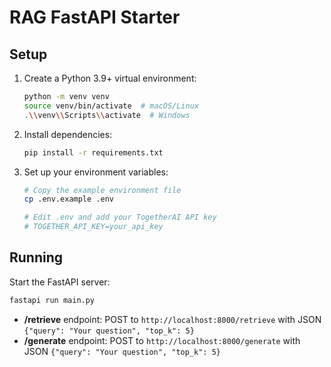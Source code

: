 # RAG FastAPI Starter

## Setup

1. Create a Python 3.9+ virtual environment:

   ```bash
   python -m venv venv
   source venv/bin/activate  # macOS/Linux
   .\\venv\\Scripts\\activate  # Windows
   ```

2. Install dependencies:

   ```bash
   pip install -r requirements.txt
   ```

3. Set up your environment variables:

   ```bash
   # Copy the example environment file
   cp .env.example .env
   
   # Edit .env and add your TogetherAI API key
   # TOGETHER_API_KEY=your_api_key
   ```

## Running

Start the FastAPI server:

```bash
fastapi run main.py
```

- **/retrieve** endpoint: POST to `http://localhost:8000/retrieve` with JSON `{"query": "Your question", "top_k": 5}`
- **/generate** endpoint: POST to `http://localhost:8000/generate` with JSON `{"query": "Your question", "top_k": 5}`
